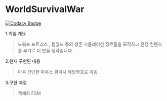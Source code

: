 # WorldSurvivalWar

[![Codacy Badge](https://api.codacy.com/project/badge/Grade/ac0f7911c60a46e685c5192dcec1707b)](https://app.codacy.com/app/gohan2255/WorldSurvivalWar?utm_source=github.com&utm_medium=referral&utm_content=HungryRamen/WorldSurvivalWar&utm_campaign=Badge_Grade_Settings)

1.게임 개요

>드워프 포트리스 , 림월드 등의 생존 시물레이션 장르들을 모작하고 전쟁 컨텐츠를 추가로 더 만들 생각입니다.

2.현재 구현된 내용

>아주 간단한 마우스 클릭시 해당좌표로 이동

3.구현 예정

>객체화
>FSM
